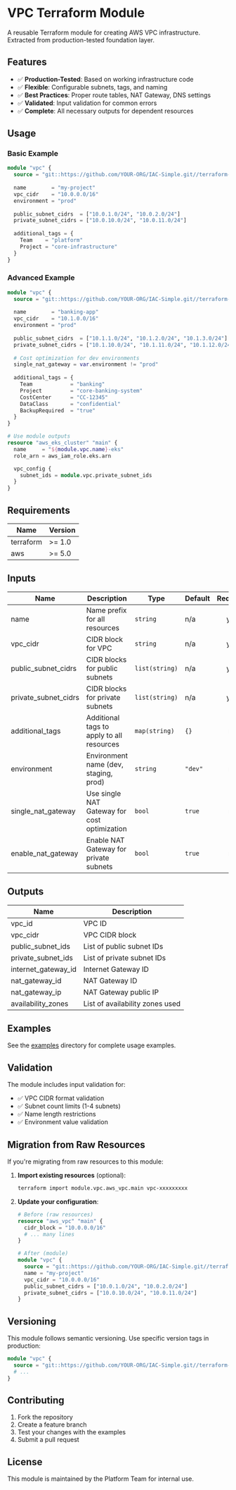# VPC Terraform Module

A reusable Terraform module for creating AWS VPC infrastructure. Extracted from production-tested foundation layer.

## Features

- ✅ **Production-Tested**: Based on working infrastructure code
- ✅ **Flexible**: Configurable subnets, tags, and naming
- ✅ **Best Practices**: Proper route tables, NAT Gateway, DNS settings
- ✅ **Validated**: Input validation for common errors
- ✅ **Complete**: All necessary outputs for dependent resources

## Usage

### Basic Example

```terraform
module "vpc" {
  source = "git::https://github.com/YOUR-ORG/IAC-Simple.git//terraform-modules/vpc?ref=v1.0.0"
  
  name        = "my-project"
  vpc_cidr    = "10.0.0.0/16"
  environment = "prod"
  
  public_subnet_cidrs  = ["10.0.1.0/24", "10.0.2.0/24"]
  private_subnet_cidrs = ["10.0.10.0/24", "10.0.11.0/24"]
  
  additional_tags = {
    Team    = "platform"
    Project = "core-infrastructure"
  }
}
```

### Advanced Example

```terraform
module "vpc" {
  source = "git::https://github.com/YOUR-ORG/IAC-Simple.git//terraform-modules/vpc?ref=v1.0.0"
  
  name        = "banking-app"
  vpc_cidr    = "10.1.0.0/16"
  environment = "prod"
  
  public_subnet_cidrs  = ["10.1.1.0/24", "10.1.2.0/24", "10.1.3.0/24"]
  private_subnet_cidrs = ["10.1.10.0/24", "10.1.11.0/24", "10.1.12.0/24"]
  
  # Cost optimization for dev environments
  single_nat_gateway = var.environment != "prod"
  
  additional_tags = {
    Team            = "banking"
    Project         = "core-banking-system"
    CostCenter      = "CC-12345"
    DataClass       = "confidential"
    BackupRequired  = "true"
  }
}

# Use module outputs
resource "aws_eks_cluster" "main" {
  name     = "${module.vpc.name}-eks"
  role_arn = aws_iam_role.eks.arn

  vpc_config {
    subnet_ids = module.vpc.private_subnet_ids
  }
}
```

## Requirements

| Name | Version |
|------|---------|
| terraform | >= 1.0 |
| aws | >= 5.0 |

## Inputs

| Name | Description | Type | Default | Required |
|------|-------------|------|---------|:--------:|
| name | Name prefix for all resources | `string` | n/a | yes |
| vpc_cidr | CIDR block for VPC | `string` | n/a | yes |
| public_subnet_cidrs | CIDR blocks for public subnets | `list(string)` | n/a | yes |
| private_subnet_cidrs | CIDR blocks for private subnets | `list(string)` | n/a | yes |
| additional_tags | Additional tags to apply to all resources | `map(string)` | `{}` | no |
| environment | Environment name (dev, staging, prod) | `string` | `"dev"` | no |
| single_nat_gateway | Use single NAT Gateway for cost optimization | `bool` | `true` | no |
| enable_nat_gateway | Enable NAT Gateway for private subnets | `bool` | `true` | no |

## Outputs

| Name | Description |
|------|-------------|
| vpc_id | VPC ID |
| vpc_cidr | VPC CIDR block |
| public_subnet_ids | List of public subnet IDs |
| private_subnet_ids | List of private subnet IDs |
| internet_gateway_id | Internet Gateway ID |
| nat_gateway_id | NAT Gateway ID |
| nat_gateway_ip | NAT Gateway public IP |
| availability_zones | List of availability zones used |

## Examples

See the [examples](./examples/) directory for complete usage examples.

## Validation

The module includes input validation for:
- ✅ VPC CIDR format validation
- ✅ Subnet count limits (1-4 subnets)
- ✅ Name length restrictions
- ✅ Environment value validation

## Migration from Raw Resources

If you're migrating from raw resources to this module:

1. **Import existing resources** (optional):
   ```bash
   terraform import module.vpc.aws_vpc.main vpc-xxxxxxxxx
   ```

2. **Update your configuration**:
   ```terraform
   # Before (raw resources)
   resource "aws_vpc" "main" {
     cidr_block = "10.0.0.0/16"
     # ... many lines
   }

   # After (module)
   module "vpc" {
     source = "git::https://github.com/YOUR-ORG/IAC-Simple.git//terraform-modules/vpc"
     name = "my-project"
     vpc_cidr = "10.0.0.0/16"
     public_subnet_cidrs = ["10.0.1.0/24", "10.0.2.0/24"]
     private_subnet_cidrs = ["10.0.10.0/24", "10.0.11.0/24"]
   }
   ```

## Versioning

This module follows semantic versioning. Use specific version tags in production:

```terraform
module "vpc" {
  source = "git::https://github.com/YOUR-ORG/IAC-Simple.git//terraform-modules/vpc?ref=v1.2.0"
  # ...
}
```

## Contributing

1. Fork the repository
2. Create a feature branch
3. Test your changes with the examples
4. Submit a pull request

## License

This module is maintained by the Platform Team for internal use.
